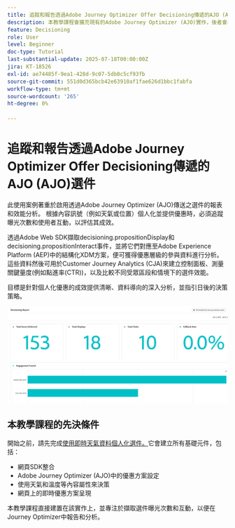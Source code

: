 ```yaml
---
title: 追蹤和報告透過Adobe Journey Optimizer Offer Decisioning傳遞的AJO (AJO)選件
description: 本教學課程會擴充現有的Adobe Journey Optimizer (AJO)實作，後者會根據溫度等情境資料提供個人化優惠。 它概述如何擷取曝光和互動事件，以及準備資料以在Journey Optimizer中報告。
feature: Decisioning
role: User
level: Beginner
doc-type: Tutorial
last-substantial-update: 2025-07-18T00:00:00Z
jira: KT-18526
exl-id: ae74485f-9ea1-428d-9c07-5db0c5cf93fb
source-git-commit: 551d0d365bcb42e63910af1fae626d1bbc1fabfa
workflow-type: tm+mt
source-wordcount: '265'
ht-degree: 0%

---
```


# 追蹤和報告透過Adobe Journey Optimizer Offer Decisioning傳遞的AJO (AJO)選件

此使用案例著重於啟用透過Adobe Journey Optimizer (AJO)傳送之選件的報表和效能分析。 根據內容訊號（例如天氣或位置）個人化並提供優惠時，必須追蹤曝光次數和使用者互動，以評估其成效。

透過Adobe Web SDK擷取decisioning.propositionDisplay和decisioning.propositionInteract事件，並將它們對應至Adobe Experience Platform (AEP)中的結構化XDM方案，便可獲得優惠層級的參與資料進行分析。 這些資料然後可用於Customer Journey Analytics (CJA)來建立控制面板、測量關鍵量度(例如點進率(CTR))，以及比較不同受眾區段和情境下的選件效能。

目標是針對個人化優惠的成效提供清晰、資料導向的深入分析，並指引日後的決策策略。



![reporting-dashboard](assets/dashboard-reporting.png)


## 本教學課程的先決條件

開始之前，請先完成[使用即時天氣資料個人化選件。](https://experienceleague.adobe.com/zh-hant/docs/journey-optimizer-learn/personalizing-offers-with-real-time-weather-data/introduction)它會建立所有基礎元件，包括：

- 網頁SDK整合
- Adobe Journey Optimizer (AJO)中的優惠方案設定
- 使用天氣和溫度等內容屬性來決策
- 網頁上的即時優惠方案呈現

本教學課程直接建置在該實作上，並專注於擷取選件曝光次數和互動，以便在Journey Optimizer中報告和分析。
